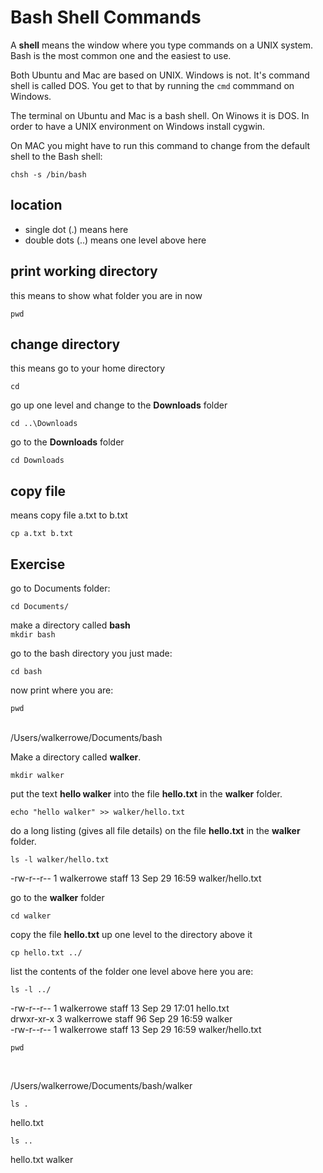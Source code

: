 # Bash Shell Commands

A **shell** means the window where you type commands on a UNIX system.  Bash is the most common one and the easiest to use.  

Both Ubuntu and Mac are based on UNIX.  Windows is not.  It's command shell is called DOS.  You get to that by running the `cmd` commmand on Windows.

The terminal on Ubuntu and Mac is a bash shell.  On Winows it is DOS.  In order to have a UNIX environment on Windows install cygwin.

On MAC you might have to run this command to change from the default shell to the Bash shell:

`chsh -s /bin/bash`

## location

* single dot (.) means here
* double dots (..) means one level above here

## print working directory

this means to show what folder you are in now

`pwd`

## change directory

this means go to your home directory<br/>

`cd`

go up one level and change to the **Downloads** folder<br/>

`cd ..\Downloads`

go to the **Downloads** folder<br/>

`cd Downloads`


## copy file

means copy file a.txt to b.txt<br/>

`cp a.txt b.txt`


## Exercise

go to Documents folder:<br/>

`cd Documents/`

make a directory called **bash**<br/>
`mkdir bash`

go to the bash directory you just made:<br/>

`cd bash`

now print where you are:<br/>

`pwd`

<br/>
/Users/walkerrowe/Documents/bash

Make a directory called **walker**.<br/>

`mkdir walker`

put the text **hello walker** into the file **hello.txt** in the **walker** folder.<br/>

`echo "hello walker" >> walker/hello.txt`

do a long listing (gives all file details) on the file **hello.txt** in the **walker** folder.<br/>

`ls -l walker/hello.txt`

-rw-r--r--  1 walkerrowe  staff  13 Sep 29 16:59 walker/hello.txt<br/>

go to the **walker** folder<br/>

`cd walker`

copy the file **hello.txt** up one level to the directory above it<br/>

`cp hello.txt ../`

list the contents of the folder one level above here you are:<br/>

`ls -l ../`
 
-rw-r--r--  1 walkerrowe  staff  13 Sep 29 17:01 hello.txt<br/>
drwxr-xr-x  3 walkerrowe  staff  96 Sep 29 16:59 walker<br/>
-rw-r--r--  1 walkerrowe  staff  13 Sep 29 16:59 walker/hello.txt


`pwd`

<br/>

/Users/walkerrowe/Documents/bash/walker

`ls .`

hello.txt<br/>

`ls ..`

hello.txt	walker

